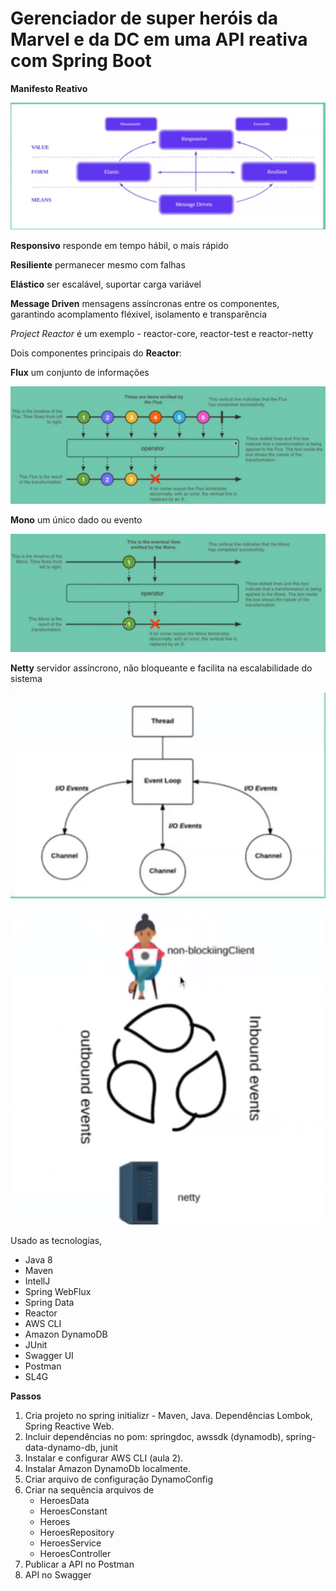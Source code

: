 # Gerenciador de super heróis da Marvel e da DC em uma API reativa com Spring Boot

**Manifesto Reativo**

<img src="../attachments/image-20210401223804738.png" alt="image-20210401223804738" style="zoom:67%;" />

**Responsivo** responde em tempo hábil, o mais rápido 

**Resiliente** permanecer mesmo com falhas

**Elástico** ser escalável, suportar carga variável

**Message Driven** mensagens assíncronas entre os componentes, garantindo acomplamento fléxivel, isolamento e transparẽncia

*Project Reactor* é um exemplo - reactor-core, reactor-test e reactor-netty

Dois componentes principais do **Reactor**:

**Flux** um conjunto de informações

<img src="../attachments/image-20210401224349235.png" alt="image-20210401224349235" style="zoom:67%;" />

**Mono** um único dado ou evento

<img src="../attachments/image-20210401224457991.png" alt="image-20210401224457991" style="zoom:67%;" />

**Netty** servidor assíncrono, não bloqueante e facilita na escalabilidade do sistema

![image-20210401224613849](../attachments/image-20210401224613849.png)

![image-20210401224659189](../attachments/image-20210401224659189.png)

Usado as tecnologias,

- Java 8
- Maven
- IntellJ
- Spring WebFlux
- Spring Data
- Reactor
- AWS CLI
- Amazon DynamoDB
- JUnit
- Swagger UI
- Postman
- SL4G

**Passos**

1. Cria projeto no spring initializr - Maven, Java. Dependências Lombok, Spring Reactive Web.
2. Incluir dependências no pom: springdoc, awssdk (dynamodb), spring-data-dynamo-db, junit
3. Instalar e configurar AWS CLI (aula 2).
4. Instalar Amazon DynamoDb localmente.
5. Criar arquivo de configuração DynamoConfig
6. Criar na sequência arquivos de 
   - HeroesData
   - HeroesConstant
   - Heroes
   - HeroesRepository
   - HeroesService
   - HeroesController
7. Publicar a API no Postman
8. API no Swagger